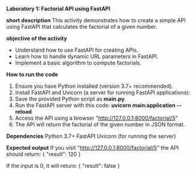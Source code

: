 **Laboratory 1: Factorial API using FastAPI**

**short description**
This activity demonstrates how to create a simple API using FastAPI that calculates the factorial of a given number.

**objective of the activity**
- Understand how to use FastAPI for creating APIs.
- Learn how to handle dynamic URL parameters in FastAPI.
- Implement a basic algorithm to compute factorials.

**How to run the code**
1. Ensure you have Python installed (version 3.7+ recommended).
2. Install FastAPI and Uvicorn (a server for running FastAPI applications):
3. Save the provided Python script as **main.py**.
4. Run the FastAPI server with this code: **uvicorn main:application --reload**
5. Access the API using a browser "http://127.0.0.1:8000/factorial/5"
6. The API will return the factorial of the given number in JSON format.

**Dependencies**
Python 3.7+
FastAPI
Uvicorn (for running the server)

**Expected output**
If you visit "http://127.0.0.1:8000/factorial/5" the API should return:
{
  "result": 120
}

If the input is 0, it will return:
{
  "result": false
}
